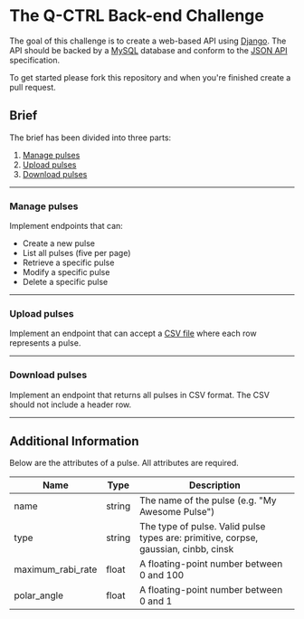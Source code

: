 # The Q-CTRL Back-end Challenge

The goal of this challenge is to create a web-based API using [Django](https://www.djangoproject.com/). The API should be backed by a [MySQL](https://www.mysql.com/) database and conform to the [JSON API](http://jsonapi.org/) specification.

To get started please fork this repository and when you're finished create a pull request.

## Brief

The brief has been divided into three parts:

1.  [Manage pulses](#manage-pulses)
1.  [Upload pulses](#upload-pulses)
1.  [Download pulses](#download-pulses)

---

### Manage pulses

Implement endpoints that can:

- Create a new pulse
- List all pulses (five per page)
- Retrieve a specific pulse
- Modify a specific pulse
- Delete a specific pulse

---

### Upload pulses

Implement an endpoint that can accept a [CSV file](doc/files/pulses.csv) where each row represents a pulse.

---

### Download pulses

Implement an endpoint that returns all pulses in CSV format. The CSV should not include a header row.

---

## Additional Information

Below are the attributes of a pulse. All attributes are required.

| Name              | Type   | Description                                                                         |
|-------------------|--------|-------------------------------------------------------------------------------------|
| name              | string | The name of the pulse (e.g. "My Awesome Pulse")                                     |
| type              | string | The type of pulse. Valid pulse types are: primitive, corpse, gaussian, cinbb, cinsk |
| maximum_rabi_rate | float  | A floating-point number between 0 and 100                                           |
| polar_angle       | float  | A floating-point number between 0 and 1                                             |

